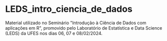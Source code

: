 # LEDS_intro_ciencia_de_dados
Material utilizado no Seminário "Introdução à Ciência de Dados com aplicações em R", promovido pelo Laboratório de Estatística e Data Science (LEDS) da UFES nos dias 06, 07 e 08/02/2024.
